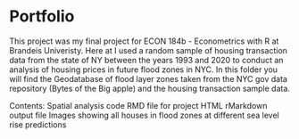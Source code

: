 # Portfolio

This project was my final project for ECON 184b - Econometrics with R at Brandeis Univeristy. Here at I used a random sample of housing transaction data from the state of NY between the years 1993 and 2020 to conduct an analysis of housing prices in future flood zones in NYC.
In this folder you will find the Geodatabase of flood layer zones taken from the NYC gov data repository (Bytes of the Big apple) and the housing transaction sample data. 

Contents: 
Spatial analysis code
RMD file for project
HTML rMarkdown output file
Images showing all houses in flood zones at different sea level rise predictions
